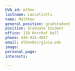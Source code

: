 ```yaml
---
UVA_id: ml9nn
lastname: Lancellotti
name: Matthew
general_position: gradstudent
position: Graduate Student
office: 110 Kerchof Hall
phone: 434-924-4947
email: ml9nn@virginia.edu
image:
personal_page:
interests:

---
```

